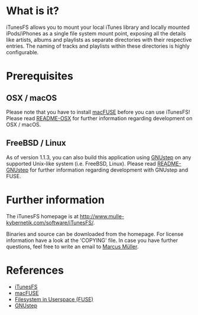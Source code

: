 What is it?
===========

iTunesFS allows you to mount your local iTunes library and locally mounted
iPods/iPhones as a single file system mount point, exposing all the details
like artists, albums and playlists as separate directories with their
respective entries. The naming of tracks and playlists within these directories
is highly configurable.


Prerequisites
=============

OSX / macOS
-----------

Please note that you have to install [macFUSE](https://osxfuse.github.io/)
before you can use iTunesFS!
Please read [README-OSX](README-OSX.md) for further information regarding
development on OSX / macOS.

FreeBSD / Linux
---------------

As of version 1.1.3, you can also build this application using
[GNUstep](http://www.gnustep.org/) on any supported Unix-like system
(i.e. FreeBSD, Linux). Please read [README-GNUstep](README-GNUstep.md) for
further information regarding development with GNUstep and FUSE.


Further information
===================

The iTunesFS homepage is at http://www.mulle-kybernetik.com/software/iTunesFS/.

Binaries and source can be downloaded from the homepage.
For license information have a look at the 'COPYING' file.
In case you have further questions, feel free to write an email to
[Marcus Müller](mailto:<znek@mulle-kybernetik.com>).


References
==========

- [iTunesFS](http://www.mulle-kybernetik.com/software/iTunesFS/)
- [macFUSE](https://osxfuse.github.io/)
- [Filesystem in Userspace (FUSE)](https://en.wikipedia.org/wiki/Filesystem_in_Userspace)
- [GNUstep](http://www.gnustep.org/)
